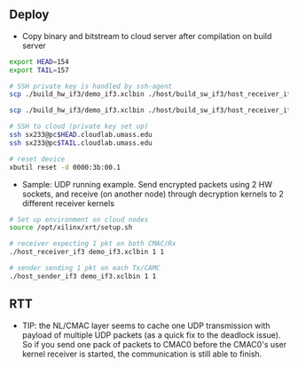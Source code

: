 ## Deploy
- Copy binary and bitstream to cloud server after compilation on build server

```bash
export HEAD=154
export TAIL=157

# SSH private key is handled by ssh-agent
scp ./build_hw_if3/demo_if3.xclbin ./host/build_sw_if3/host_receiver_if3 ./host/build_sw_if3/host_sender_if3 ./host/alice29.txt ./host/pg66489.txt sx233@pc$HEAD.cloudlab.umass.edu:~

scp ./build_hw_if3/demo_if3.xclbin ./host/build_sw_if3/host_receiver_if3 ./host/build_sw_if3/host_sender_if3 ./host/alice29.txt ./host/pg66489.txt sx233@pc$TAIL.cloudlab.umass.edu:~

# SSH to cloud (private key set up)
ssh sx233@pc$HEAD.cloudlab.umass.edu
ssh sx233@pc$TAIL.cloudlab.umass.edu

# reset device
xbutil reset -d 0000:3b:00.1
```

- Sample: UDP running example. Send encrypted packets using 2 HW sockets, and receive (on another node) through decryption kernels to 2 different receiver kernels

```bash
# Set up environment on cloud nodes
source /opt/xilinx/xrt/setup.sh

# receiver expecting 1 pkt on both CMAC/Rx
./host_receiver_if3 demo_if3.xclbin 1 1

# sender sending 1 pkt on each Tx/CAMC
./host_sender_if3 demo_if3.xclbin 1 1
```

## RTT
- TIP: the NL/CMAC layer seems to cache one UDP transmission with payload of multiple UDP packets (as a quick fix to the deadlock issue). So if you send one pack of packets to CMAC0 before the CMAC0's user kernel receiver is started, the communication is still able to finish.
